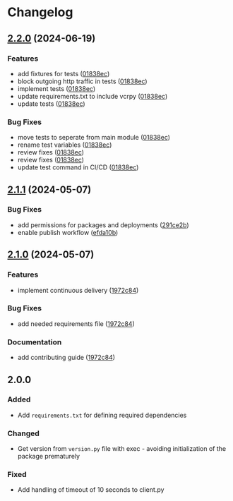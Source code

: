 # Changelog

## [2.2.0](https://github.com/ButterCMS/buttercms-python/compare/v2.1.1...v2.2.0) (2024-06-19)


### Features

* add fixtures for tests ([01838ec](https://github.com/ButterCMS/buttercms-python/commit/01838ecd111aeea1f40dd1d205c2901499ad543a))
* block outgoing http traffic in tests ([01838ec](https://github.com/ButterCMS/buttercms-python/commit/01838ecd111aeea1f40dd1d205c2901499ad543a))
* implement tests ([01838ec](https://github.com/ButterCMS/buttercms-python/commit/01838ecd111aeea1f40dd1d205c2901499ad543a))
* update requirements.txt to include vcrpy ([01838ec](https://github.com/ButterCMS/buttercms-python/commit/01838ecd111aeea1f40dd1d205c2901499ad543a))
* update tests ([01838ec](https://github.com/ButterCMS/buttercms-python/commit/01838ecd111aeea1f40dd1d205c2901499ad543a))


### Bug Fixes

* move tests to seperate from main module ([01838ec](https://github.com/ButterCMS/buttercms-python/commit/01838ecd111aeea1f40dd1d205c2901499ad543a))
* rename test variables ([01838ec](https://github.com/ButterCMS/buttercms-python/commit/01838ecd111aeea1f40dd1d205c2901499ad543a))
* review fixes ([01838ec](https://github.com/ButterCMS/buttercms-python/commit/01838ecd111aeea1f40dd1d205c2901499ad543a))
* review fixes ([01838ec](https://github.com/ButterCMS/buttercms-python/commit/01838ecd111aeea1f40dd1d205c2901499ad543a))
* update test command in CI/CD ([01838ec](https://github.com/ButterCMS/buttercms-python/commit/01838ecd111aeea1f40dd1d205c2901499ad543a))

## [2.1.1](https://github.com/ButterCMS/buttercms-python/compare/v2.1.0...v2.1.1) (2024-05-07)


### Bug Fixes

* add permissions for packages and deployments ([291ce2b](https://github.com/ButterCMS/buttercms-python/commit/291ce2b88aed097a96c672cac1969e0ea716da01))
* enable publish workflow ([efda10b](https://github.com/ButterCMS/buttercms-python/commit/efda10b53c1ad250ddbc7af8321d155b0d3fc74d))

## [2.1.0](https://github.com/ButterCMS/buttercms-python/compare/v2.0.0...v2.1.0) (2024-05-07)


### Features

* implement continuous delivery ([1972c84](https://github.com/ButterCMS/buttercms-python/commit/1972c84ba0eb41fd2797b7e5c33fc0b8281f8698))


### Bug Fixes

* add needed requirements file ([1972c84](https://github.com/ButterCMS/buttercms-python/commit/1972c84ba0eb41fd2797b7e5c33fc0b8281f8698))


### Documentation

* add contributing guide ([1972c84](https://github.com/ButterCMS/buttercms-python/commit/1972c84ba0eb41fd2797b7e5c33fc0b8281f8698))

## 2.0.0

### Added
- Add `requirements.txt` for defining required dependencies

### Changed
- Get version from `version.py` file with exec - avoiding initialization of the package prematurely

### Fixed
- Add handling of timeout of 10 seconds to client.py
